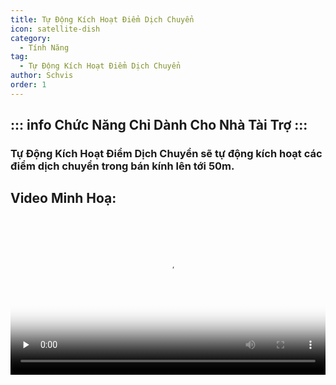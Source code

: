 ```yaml
---
title: Tự Động Kích Hoạt Điểm Dịch Chuyển
icon: satellite-dish
category:
  - Tính Năng
tag:
  - Tự Động Kích Hoạt Điểm Dịch Chuyển
author: Schvis
order: 1
---
```

::: info Chức Năng Chỉ Dành Cho Nhà Tài Trợ
:::
---
### Tự Động Kích Hoạt Điểm Dịch Chuyển sẽ tự động kích hoạt các điểm dịch chuyển trong bán kính lên tới 50m.

## Video Minh Hoạ:

<video controls preload="none" width="100%" poster="https://nextcloud.atruicardona.xyz/s/ydzPcwiLDfEGMJY/preview"><source src="https://nextcloud.atruicardona.xyz/s/ydzPcwiLDfEGMJY/download" type="video/mp4"></video>
